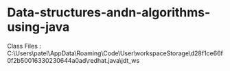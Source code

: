 # Data-structures-andn-algorithms-using-java

Class Files : C:\Users\patel\AppData\Roaming\Code\User\workspaceStorage\d28f1ce66f0f2b50016330230644a0ad\redhat.java\jdt_ws